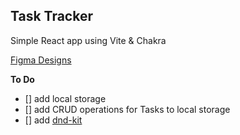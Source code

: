 ## Task Tracker

Simple React app using Vite & Chakra

[Figma Designs](https://www.figma.com/file/oxen1fyXzt5rAciomHfg5K/Custom-Dashboard?type=design&node-id=0%3A1&mode=design&t=ikNPDA17SQajEloH-1)

**To Do**

- [] add local storage
- [] add CRUD operations for Tasks to local storage
- [] add [dnd-kit](https://github.com/clauderic/dnd-kit/tree/master)
